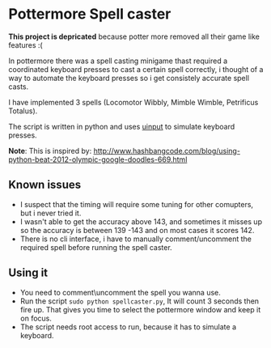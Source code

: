 # Pottermore Spell caster

**This project is depricated** because potter more removed all their game like features :(

In pottermore there was a spell casting minigame thast required a coordinated keyboard presses to cast a certain spell correctly, i thought of a way to automate the keyboard presses so i get consistely accurate spell casts.

I have implemented 3 spells (Locomotor Wibbly, Mimble Wimble, Petrificus Totalus).

The script is written in python and uses [uinput](https://pypi.python.org/pypi/python-uinput) to simulate keyboard presses. 

**Note**: This is inspired by: http://www.hashbangcode.com/blog/using-python-beat-2012-olympic-google-doodles-669.html


## Known issues
- I suspect that the timing will require some tuning for other comupters, but i never tried it.
- I wasn't able to get the accuracy above 143, and sometimes it misses up so the accuracy is between 139 -143 and on most cases it scores 142.
- There is no cli interface, i have to manually comment/uncomment the required spell before running the spell caster.

## Using it
* You need to comment\uncomment the spell you wanna use. 
* Run the script `sudo python spellcaster.py`, It will count 3 seconds then fire up. That gives you time to select the pottermore window and keep it on focus.
* The script needs root access to run, because it has to simulate a keyboard.
